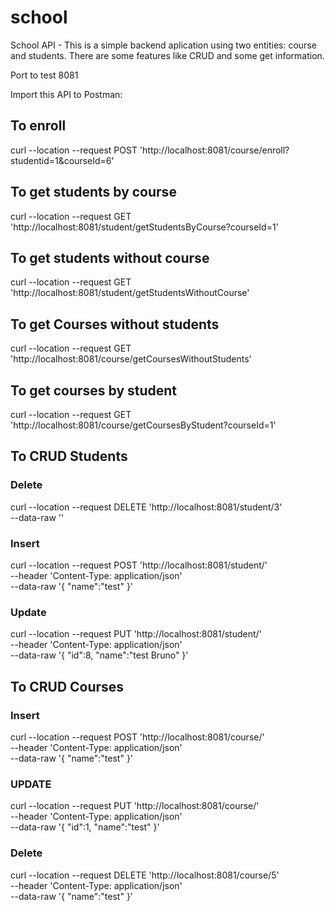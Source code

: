 # school
School API - This is a simple backend aplication using two entities: course and students. There are some features like CRUD and some get information.

Port to test 8081

Import this API to Postman:

## To enroll
curl --location --request POST 'http://localhost:8081/course/enroll?studentid=1&courseId=6'

## To get students by course
curl --location --request GET 'http://localhost:8081/student/getStudentsByCourse?courseId=1'

## To get students without course
curl --location --request GET 'http://localhost:8081/student/getStudentsWithoutCourse'

## To get Courses without students
curl --location --request GET 'http://localhost:8081/course/getCoursesWithoutStudents'

## To get courses by student
curl --location --request GET 'http://localhost:8081/course/getCoursesByStudent?courseId=1'

## To CRUD Students
### Delete
curl --location --request DELETE 'http://localhost:8081/student/3' \
--data-raw ''

### Insert
curl --location --request POST 'http://localhost:8081/student/' \
--header 'Content-Type: application/json' \
--data-raw '{
    "name":"test"
}'

### Update
curl --location --request PUT 'http://localhost:8081/student/' \
--header 'Content-Type: application/json' \
--data-raw '{
    "id":8,
    "name":"test Bruno"
}'

## To CRUD Courses
### Insert
curl --location --request POST 'http://localhost:8081/course/' \
--header 'Content-Type: application/json' \
--data-raw '{
    "name":"test"
}'
### UPDATE
curl --location --request PUT 'http://localhost:8081/course/' \
--header 'Content-Type: application/json' \
--data-raw '{
    "id":1,
    "name":"test"
}'
### Delete
curl --location --request DELETE 'http://localhost:8081/course/5' \
--header 'Content-Type: application/json' \
--data-raw '{
    "name":"test"
}'
